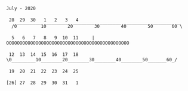 ``July - 2020`` ``            ``  

`` 28  29  30   1   2   3   4 `` `` ``  ``/0‾‾‾‾‾‾‾‾‾10‾‾‾‾‾‾‾‾20‾‾‾‾‾‾‾‾30‾‾‾‾‾‾‾‾40‾‾‾‾‾‾‾‾50‾‾‾‾‾‾‾60‾\ ``

``  5   6   7   8   9  10  11 `` `` ``  ``| OOOOOOOOOOOOOOOOOOOOOOOOOOOOOOOOOOOOOOOOOOOOOO``

`` 12  13  14  15  16  17  18 `` `` ``  ``\0_________10________20________30________40________50_______60_/``

`` 19  20  21  22  23  24  25 `` `` `` 

``[26] 27  28  29  30  31   1 `` `` `` 

